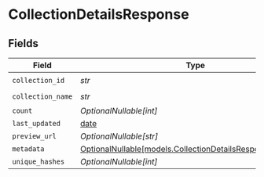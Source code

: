 # CollectionDetailsResponse


## Fields

| Field                                                                                                        | Type                                                                                                         | Required                                                                                                     | Description                                                                                                  |
| ------------------------------------------------------------------------------------------------------------ | ------------------------------------------------------------------------------------------------------------ | ------------------------------------------------------------------------------------------------------------ | ------------------------------------------------------------------------------------------------------------ |
| `collection_id`                                                                                              | *str*                                                                                                        | :heavy_check_mark:                                                                                           | N/A                                                                                                          |
| `collection_name`                                                                                            | *str*                                                                                                        | :heavy_check_mark:                                                                                           | N/A                                                                                                          |
| `count`                                                                                                      | *OptionalNullable[int]*                                                                                      | :heavy_minus_sign:                                                                                           | N/A                                                                                                          |
| `last_updated`                                                                                               | [date](https://docs.python.org/3/library/datetime.html#date-objects)                                         | :heavy_minus_sign:                                                                                           | N/A                                                                                                          |
| `preview_url`                                                                                                | *OptionalNullable[str]*                                                                                      | :heavy_minus_sign:                                                                                           | N/A                                                                                                          |
| `metadata`                                                                                                   | [OptionalNullable[models.CollectionDetailsResponseMetadata]](../models/collectiondetailsresponsemetadata.md) | :heavy_minus_sign:                                                                                           | N/A                                                                                                          |
| `unique_hashes`                                                                                              | *OptionalNullable[int]*                                                                                      | :heavy_minus_sign:                                                                                           | N/A                                                                                                          |